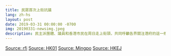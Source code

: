 ```yaml
---
title: 民眾首次上街抗議
lang: zh-hs
layout: post
date: 2019-03-31 00:00:00 -0700
img: 20190331-newsimg.jpeg
description: 民主派團體、議員和香港市民在周日走上街頭，共同呼籲各界關注港府的這一修法動議，稱此舉將威脅香港的司法獨立和人權及社會保障，大會事後稱有約1.2萬人參與，警方則說高峰期有約5200人參加。
---
```



[Source: rfi](http://trad.cn.rfi.fr/%E4%B8%AD%E5%9C%8B/20190331-%E9%A6%99%E6%B8%AF%E6%B0%91%E7%9C%BE%E6%B0%91%E4%B8%BB%E5%9C%98%E9%AB%94%E4%B8%8A%E8%A1%97%E6%8A%97%E8%AD%B0%E6%B8%AF%E5%BA%9C%E9%80%83%E7%8A%AF%E6%A2%9D%E4%BE%8B%E4%BF%AE%E6%B3%95%E5%8B%95%E8%AD%B0)
[Source: HK01](https://www.hk01.com/%E6%94%BF%E6%83%85/312655/%E9%80%83%E7%8A%AF%E6%A2%9D%E4%BE%8B-%E8%AD%A6%E6%96%B9-5200%E4%BA%BA%E5%8F%83%E8%88%87%E9%81%8A%E8%A1%8C-%E6%B0%91%E9%99%A3-%E8%8B%A5%E7%A1%AC%E6%8E%A8%E6%88%96%E5%8C%85%E5%9C%8D%E7%AB%8B%E6%9C%83)
[Source: Mingpo](https://m.mingpao.com/pns/%E8%A7%80%E9%BB%9E/article/20190401/s00012/1554057181895/%E8%81%9E%E9%A2%A8%E7%AD%86%E5%8B%95-%E9%81%8A%E8%A1%8C%E5%8F%8D%E6%87%89%E8%B6%85%E9%A0%90%E6%9C%9F-%E6%B3%9B%E6%B0%91%E7%AD%96%E7%95%A5%E9%80%BC%E6%9D%8E%E5%AE%B6%E8%B6%85%E5%87%BA%E9%8C%AF-%E6%96%87-%E6%9D%8E%E5%85%88%E7%9F%A5)
[Source: HKEJ](https://www2.hkej.com/instantnews/current/article/2092327/%E6%94%BF%E5%BA%9C%E4%BF%AE%E8%A8%82%E9%80%83%E7%8A%AF%E6%A2%9D%E4%BE%8B+%E5%89%94%E9%99%A49%E9%A1%9E%E7%BD%AA%E8%A1%8C)